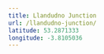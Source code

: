 ```yaml
---
title: Llandudno Junction
url: /llandudno-junction/
latitude: 53.2871333
longitude: -3.8105036
---
```

